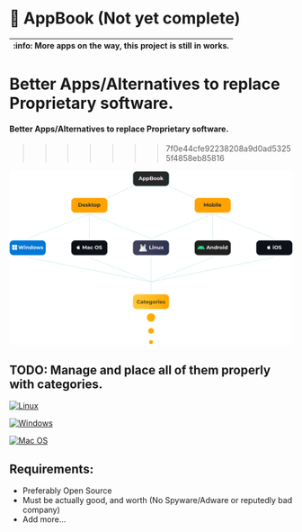 # 📘 AppBook (Not yet complete)

| :info: More apps on the way, this project is still in works.
| ---

**Better Apps/Alternatives to replace Proprietary software.**
=======
#### **Better Apps/Alternatives to replace Proprietary software.**
>>>>>>> 7f0e44cfe92238208a9d0ad53255f4858eb85816

![Map](map.png)

## TODO: Manage and place all of them properly with categories.

[![Linux](https://img.shields.io/badge/Linux-Apps-%23FFF?labelColor=E95420&style=for-the-badge&logo=Ubuntu&logoColor=white&color=FFF)](https://github.com/thegamerhat/appbook/tree/main/Desktop/Linux)

[![Windows](https://img.shields.io/badge/Windows-Apps-%23FFF?labelColor=0078D6&style=for-the-badge&logo=Windows&logoColor=FFFFFF&color=FFF)](https://github.com/thegamerhat/appbook/tree/main/Desktop/Windows)

[![Mac OS](https://img.shields.io/badge/Mac_OS-Apps-%23FFF?labelColor=000000&style=for-the-badge&logo=Apple&logoColor=white&color=FFF)](https://github.com/thegamerhat/appbook/tree/main/Desktop/Mac)

## Requirements:

- Preferably Open Source 
- Must be actually good, and worth (No Spyware/Adware or reputedly bad company)
- Add more...
